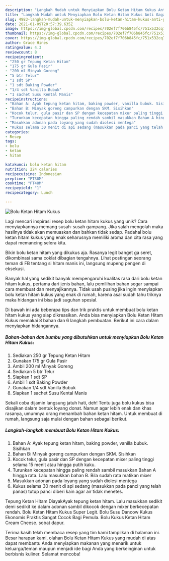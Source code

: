 ```yaml
---
description: "Langkah Mudah untuk Menyiapkan Bolu Ketan Hitam Kukus Anti Gagal"
title: "Langkah Mudah untuk Menyiapkan Bolu Ketan Hitam Kukus Anti Gagal"
slug: 4983-langkah-mudah-untuk-menyiapkan-bolu-ketan-hitam-kukus-anti-gagal
date: 2021-01-09T20:57:39.635Z
image: https://img-global.cpcdn.com/recipes/702ef7f706b845fc/751x532cq70/bolu-ketan-hitam-kukus-foto-resep-utama.jpg
thumbnail: https://img-global.cpcdn.com/recipes/702ef7f706b845fc/751x532cq70/bolu-ketan-hitam-kukus-foto-resep-utama.jpg
cover: https://img-global.cpcdn.com/recipes/702ef7f706b845fc/751x532cq70/bolu-ketan-hitam-kukus-foto-resep-utama.jpg
author: Grace Hines
ratingvalue: 4.3
reviewcount: 8
recipeingredient:
- "250 gr Tepung Ketan Hitam"
- "175 gr Gula Pasir"
- "200 ml Minyak Goreng"
- "5 btr Telur"
- "1 sdt SP"
- "1 sdt Baking Powder"
- "1/4 sdt Vanilla Bubuk"
- "1 sachet Susu Kental Manis"
recipeinstructions:
- "Bahan A: Ayak tepung ketan hitam, baking powder, vanilla bubuk. Sisihkan"
- "Bahan B: Minyak goreng campurkan dengan SKM. Sisihkan"
- "Kocok telur, gula pasir dan SP dengan kecepatan mixer paling tinggi selama 15 menit atau hingga putih kaku."
- "Turunkan kecepatan hingga paling rendah sambil masukkan Bahan A hingga rata. Lalu masukkan bahan B. Bila sudah rata matikan mixer"
- "Masukkan adonan pada loyang yang sudah diolesi mentega"
- "Kukus selama 30 menit di api sedang (masukkan pada panci yang telah panas) tutup panci diberi kain agar air tidak menetes."
categories:
- Resep
tags:
- bolu
- ketan
- hitam

katakunci: bolu ketan hitam 
nutrition: 224 calories
recipecuisine: Indonesian
preptime: "PT30M"
cooktime: "PT48M"
recipeyield: "1"
recipecategory: Lunch

---
```



![Bolu Ketan Hitam Kukus](https://img-global.cpcdn.com/recipes/702ef7f706b845fc/751x532cq70/bolu-ketan-hitam-kukus-foto-resep-utama.jpg)

Lagi mencari inspirasi resep bolu ketan hitam kukus yang unik? Cara menyiapkannya memang susah-susah gampang. Jika salah mengolah maka hasilnya tidak akan memuaskan dan bahkan tidak sedap. Padahal bolu ketan hitam kukus yang enak seharusnya memiliki aroma dan cita rasa yang dapat memancing selera kita.

Bikin bolu ketan hitam yang dikukus aja. Rasanya legit banget ga seret, dikombinasi sama coklat dibagian tengahnya. Lihat postingan seorang teman di FB tentang si hitam manis ini, langsung mupeng pengen di eksekusi.

Banyak hal yang sedikit banyak mempengaruhi kualitas rasa dari bolu ketan hitam kukus, pertama dari jenis bahan, lalu pemilihan bahan segar sampai cara membuat dan menyajikannya. Tidak usah pusing jika ingin menyiapkan bolu ketan hitam kukus yang enak di rumah, karena asal sudah tahu triknya maka hidangan ini bisa jadi suguhan spesial.


Di bawah ini ada beberapa tips dan trik praktis untuk membuat bolu ketan hitam kukus yang siap dikreasikan. Anda bisa menyiapkan Bolu Ketan Hitam Kukus memakai 8 bahan dan 6 langkah pembuatan. Berikut ini cara dalam menyiapkan hidangannya.

<!--inarticleads1-->

##### Bahan-bahan dan bumbu yang dibutuhkan untuk menyiapkan Bolu Ketan Hitam Kukus:

1. Sediakan 250 gr Tepung Ketan Hitam
1. Gunakan 175 gr Gula Pasir
1. Ambil 200 ml Minyak Goreng
1. Sediakan 5 btr Telur
1. Siapkan 1 sdt SP
1. Ambil 1 sdt Baking Powder
1. Gunakan 1/4 sdt Vanilla Bubuk
1. Siapkan 1 sachet Susu Kental Manis


Sekali coba dijamin langsung jatuh hati, deh! Tentu juga bolu kukus bisa disajikan dalam bentuk loyang donat. Namun agar lebih enak dan khas rasanya, umumnya orang menambah bahan ketan hitam. Untuk membuat di rumah, langsung saja mulai dengan bahan sebagai berikut. 

<!--inarticleads2-->

##### Langkah-langkah membuat Bolu Ketan Hitam Kukus:

1. Bahan A: Ayak tepung ketan hitam, baking powder, vanilla bubuk. Sisihkan
1. Bahan B: Minyak goreng campurkan dengan SKM. Sisihkan
1. Kocok telur, gula pasir dan SP dengan kecepatan mixer paling tinggi selama 15 menit atau hingga putih kaku.
1. Turunkan kecepatan hingga paling rendah sambil masukkan Bahan A hingga rata. Lalu masukkan bahan B. Bila sudah rata matikan mixer
1. Masukkan adonan pada loyang yang sudah diolesi mentega
1. Kukus selama 30 menit di api sedang (masukkan pada panci yang telah panas) tutup panci diberi kain agar air tidak menetes.


Tepung Ketan Hitam DiayakAyak tepung ketan hitam. Lalu masukkan sedikit demi sedikit ke dalam adonan sambil dikocok dengan mixer berkecepatan rendah. Bolu Ketan Hitam Kukus Super Legit. Bolu Susu Dancow Kukus Ekonomis Praktis Sangat Cocok Bagi Pemula. Bolu Kukus Ketan Hitam Cream Cheese. sobat dapur. 

Terima kasih telah membaca resep yang tim kami tampilkan di halaman ini. Besar harapan kami, olahan Bolu Ketan Hitam Kukus yang mudah di atas dapat membantu Anda menyiapkan makanan yang menarik untuk keluarga/teman maupun menjadi ide bagi Anda yang berkeinginan untuk berbisnis kuliner. Selamat mencoba!

